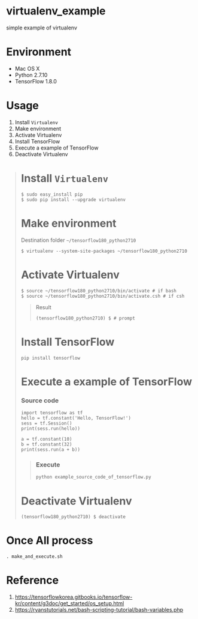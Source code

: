 # virtualenv_example
simple example of virtualenv


# Environment
- Mac OS X
- Python 2.7.10
- TensorFlow 1.8.0


# Usage
1. Install `Virtualenv`
2. Make environment
3. Activate Virtualenv
3. Install TensorFlow
4. Execute a example of TensorFlow
5. Deactivate Virtualenv

> # Install `Virtualenv`
> ```
> $ sudo easy_install pip
> $ sudo pip install --upgrade virtualenv
> ```
>
> # Make environment
> Destination folder `~/tensorflow180_python2710`
> ```
> $ virtualenv --system-site-packages ~/tensorflow180_python2710
> ```
>
> # Activate Virtualenv
> ```
> $ source ~/tensorflow180_python2710/bin/activate # if bash
> $ source ~/tensorflow180_python2710/bin/activate.csh # if csh
> ```
>> Result
>> ```
>> (tensorflow180_python2710) $ # prompt
>> ```
>
> # Install TensorFlow
> ```
> pip install tensorflow
> ```
>
> # Execute a example of TensorFlow
> ### Source code
> ```
> import tensorflow as tf
> hello = tf.constant('Hello, TensorFlow!')
> sess = tf.Session()
> print(sess.run(hello))
>
> a = tf.constant(10)
> b = tf.constant(32)
> print(sess.run(a + b))
> ```
>
>> ### Execute
>>```
>> python example_source_code_of_tensorflow.py
>>```
>
> # Deactivate Virtualenv
>```
>(tensorflow180_python2710) $ deactivate
>```


# Once All process
```
. make_and_execute.sh
```


# Reference
1. https://tensorflowkorea.gitbooks.io/tensorflow-kr/content/g3doc/get_started/os_setup.html
2. https://ryanstutorials.net/bash-scripting-tutorial/bash-variables.php
